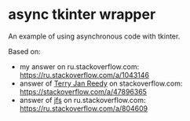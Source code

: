 # async tkinter wrapper

An example of using asynchronous code with tkinter.

Based on:

* my answer on ru.stackoverflow.com: <https://ru.stackoverflow.com/a/1043146>
* answer of [Terry Jan Reedy](https://stackoverflow.com/users/722804) on stackoverflow.com: <https://stackoverflow.com/a/47896365>
* answer of [jfs](https://ru.stackoverflow.com/users/23044) on ru.stackoverflow.com: <https://ru.stackoverflow.com/a/804609>
